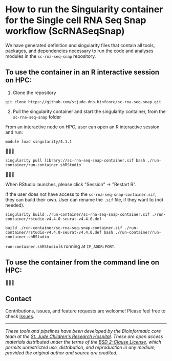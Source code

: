 # How to run the Singularity container for the Single cell RNA Seq Snap workflow (ScRNASeqSnap)

We have generated definition and singularity files that contain all tools, packages, and dependencies necessary to run the code and analyses modules in the `sc-rna-seq-snap` repository. 


## To use the container in an R interactive session on HPC:

1. Clone the repository
```
git clone https://github.com/stjude-dnb-binfcore/sc-rna-seq-snap.git
```

2. Pull the singularity container and start the singularity container, from the `sc-rna-seq-snap` folder

From an interactive node on HPC, user can open an R interactive session and run:
```
module load singularity/4.1.1
```

🚧🚧🚧
```
singularity pull library://sc-rna-seq-snap-container.sif bash ./run-container/run-container.shRStudio
```
🚧🚧🚧

When RStudio launches, please click "Session" -> "Restart R".


If the user does not have access to the `sc-rna-seq-snap-container.sif`, they can build their own. User can rename the `.sif` file, if they want to (not needed).

```
singularity build ./run-container/sc-rna-seq-snap-container.sif ./run-container/rstudio-v4.4.0-seurat-v4.4.0.def
```

```
build ./run-container/sc-rna-seq-snap-container.sif ./run-container/rstudio-v4.4.0-seurat-v4.4.0.def bash ./run-container/run-container.shRStudio
```


`run-container.shRStudio` is running at `IP_ADDR:PORT`.


## To use the container from the command line on HPC:

🚧🚧🚧





## Contact

Contributions, issues, and feature requests are welcome! Please feel free to check [issues](https://github.com/stjude-dnb-binfcore/sc-rna-seq-snap/issues).

---

*These tools and pipelines have been developed by the Bioinformatic core team at the [St. Jude Children's Research Hospital](https://www.stjude.org/). These are open access materials distributed under the terms of the [BSD 2-Clause License](https://opensource.org/license/bsd-2-clause), which permits unrestricted use, distribution, and reproduction in any medium, provided the original author and source are credited.*
